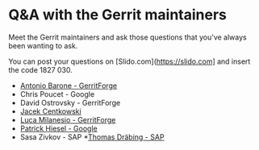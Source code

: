 # Q&A with the Gerrit maintainers

Meet the Gerrit maintainers and ask those questions that
you've always been wanting to ask.

You can post your questions on [Slido.com](https://slido.com] and insert the
code 1827 030.

* [Antonio Barone - GerritForge](/speakers.md#syntonyze)
* Chris Poucet - Google
* David Ostrovsky - GerritForge
* [Jacek Centkowski](/speakers.md#jacek)
* [Luca Milanesio - GerritForge](/speakers.md#luca)
* [Patrick Hiesel - Google](/speakers.md#hiesel)
* Sasa Zivkov - SAP
*[Thomas Dräbing - SAP](/speakers.md#thomas-draebing---sap-tdraebing)
